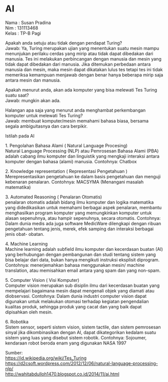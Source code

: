 # AI
Nama	: Susan Pradina<br>
Nim	: 131113468<br>
 Kelas	: TP-B Pagi<br>

<p>Apakah anda setuju atau tidak dengan pendapat Turing?<br>
Jawab: Ya, Turing merupakan ujian yang menentukan suatu mesin mampu menunjukan perilaku cerdas yang mirip atau tidak dapat dibedakan dari manusia. Tes ini melakukan perbincangan dengan manusia dan mesin yang tidak dapat dibedakan dari manusia. Jika ditemukan perbedaan antara manusia dan mesin, maka mesin dapat dikatakan lulus tes tetapi tes ini tidak memeriksa kemampuan menjawab dengan benar hanya beberapa mirip saja antara mesin dan manusia. </p>

<p>Apakah menurut anda, akan ada komputer yang bisa melewati Tes Turing suatu saat?<br>
Jawab: mungkin akan ada.</p>

<p>Halangan apa saja yang menurut anda menghambat perkembangan komputer untuk melewati Tes Turing?<br>
Jawab: membuat komputer/mesin memahami bahasa biasa, bersama segala ambiguitasnya dan cara berpikir.</p>


<p>Istilah pada AI<br>

<p>1.	Pengolahan Bahasa Alami ( Natural Language Procesing)<br>
Natural Language Processing  (NLP) atau Pemrosesan Bahasa Alami (PBA) adalah cabang ilmu komputer dan linguistik yang mengkaji interaksi antara komputer dengan bahasa (alami) manusia. Contohnya: Chatbox</p>
<p>2.	Knowledge representation ( Representasi Pengetahuan )<br>
Merepresentasikan pengetahuan ke dalam basis pengetahuan dan menguji kebenaran penalaran. Contohnya: MACSYMA (Menangani masalah matematika)</p>
<p>3.	Automated Reasoning ( Penalaran Otomatis)<br>
penalaran otomatis adalah bidang ilmu komputer dan logika matematika yang didedikasikan untuk memahami berbagai aspek penalaran, membantu menghasilkan program komputer yang memungkinkan komputer untuk alasan sepenuhnya, atau hampir sepenuhnya, secara otomatis. Contohnya: Dalam dunia medis ada juga software MedicWare dilengkapi dengan ribuan pengetahuan tentang jenis, merek, efek samping dan interaksi berbagai jenis obat- obatan.</p>
<p>4.	Machine Learning<br>
Machine learning adalah subfield ilmu komputer  dan kecerdasan buatan (AI) yang berhubungan dengan pembangunan dan studi tentang sistem yang bisa belajar dari data, bukan hanya mengikuti instruksi eksplisit diprogram. Contohnya: menerjemahkan bahasa menggunakan mesin/ machine translation, atau memisahkan email antara yang spam dan yang non-spam.</p>
<p>5.	Computer Vision ( Visi Komputer)<br>
Computer vision merupakan sub disiplin ilmu dari kecerdasan buatan yang mempelajari bagaimana mesin dapat mengenali objek yang diamati atau diobservasi. Contohnya: Dalam dunia industri computer vision dapat digunakan untuk melakukan otomasi terhadap kegiatan pengendalian kualitas produk, sehingga produk yang cacat dan yang baik dapat dipisahkan oleh mesin.</p>
<p>6.	Robotika<br>
Sistem sensor, seperti sistem vision, sistem tactile, dan sistem pemrosesan sinyal jika dikombinasikan dengan AI, dapat dikategorikan kedalam suatu sistem yang luas yang disebut sistem robotik. Contohnya: Sojoumer, kendaraan robot beroda enam yang digunakan NASA 1997</p>

Sumber:<br> 
https://id.wikipedia.org/wiki/Tes_Turing<br>
https://d2csoft.wordpress.com/2012/12/06/natural-language-processing-nlp/ <br>
http://wahitabdulloh1470.blogspot.co.id/2014/11/ai.html 
